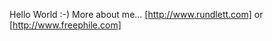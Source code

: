 <!-- Name: User/GregRundlett -->
<!-- Version: 2 -->
<!-- Last-Modified: 2005/11/15 13:21:44 -->
<!-- Author: werner -->
Hello World :-)
More about me... [http://www.rundlett.com] or [http://www.freephile.com]